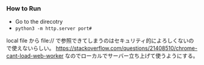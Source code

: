 ### How to Run

* Go to the direcotry
* `python3 -m http.server port#`

local file から file:// で参照できてしまうのはセキュリティ的によろしくないので使えないらしい。
https://stackoverflow.com/questions/21408510/chrome-cant-load-web-worker
なのでローカルでサーバー立ち上げて使うようにする。
